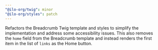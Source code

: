 ```yaml
---
"@ilo-org/twig": minor
"@ilo-org/styles": patch
---
```


Refactors the Breadcrumb Twig template and styles to simplify the implementation and address some accessibility issues. This also removes the `home` field from the Breadcrumb template and instead renders the first item in the list of `links` as the Home button.
